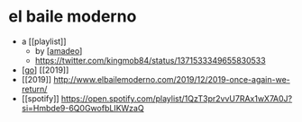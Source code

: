 # el baile moderno

- a [[playlist]]
  - by [[amadeo]]
  - https://twitter.com/kingmob84/status/1371533349655830533
- [[go]] [[2019]]
- [[2019]] http://www.elbailemoderno.com/2019/12/2019-once-again-we-return/
- [[spotify]] https://open.spotify.com/playlist/1QzT3pr2vvU7RAx1wX7A0J?si=Hmbde9-6Q0GwofbLIKWzaQ


[//begin]: # "Autogenerated link references for markdown compatibility"
[amadeo]: amadeo "Amadeo"
[go]: go "Go"
[//end]: # "Autogenerated link references"